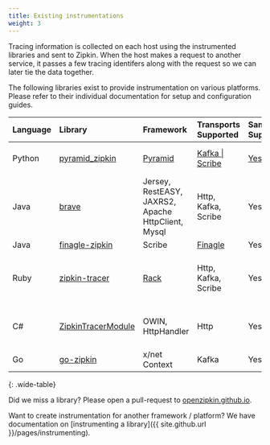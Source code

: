 ```yaml
---
title: Existing instrumentations
weight: 3
---
```


Tracing information is collected on each host using the instrumented libraries
and sent to Zipkin. When the host makes a request to another service, it passes
a few tracing identifers along with the request so we can later tie the data
together.

The following libraries exist to provide instrumentation on various platforms.
Please refer to their individual documentation for setup and configuration
guides.

| Language | Library | Framework | Transports Supported | Sampling Supported? | Other notes |
|:---------|:--------|:----------|:---------------------|:--------------------|:------------|
| Python | [pyramid_zipkin](https://github.com/Yelp/pyramid_zipkin) | [Pyramid](http://docs.pylonsproject.org/projects/pyramid/en/latest/) |[Kafka \| Scribe](http://pyramid-zipkin.readthedocs.org/en/latest/configuring_zipkin.html#zipkin-transport-handler) | [Yes](http://pyramid-zipkin.readthedocs.org/en/latest/configuring_zipkin.html#zipkin-tracing-percent) | py2, py3 support. |
| Java | [brave](https://github.com/openzipkin/brave) | Jersey, RestEASY, JAXRS2, Apache HttpClient, Mysql | Http, Kafka, Scribe | Yes | Java 7 or higher|
| Java | [finagle-zipkin](https://github.com/twitter/finagle/tree/develop/finagle-zipkin) | Scribe | [Finagle](https://github.com/twitter/finagle) | Yes | |
| Ruby | [zipkin-tracer](https://github.com/openzipkin/zipkin-tracer) | [Rack](http://rack.github.io/) | Http, Kafka, Scribe | Yes | lc support. Ruby 2.0 or higher|
| C# | [ZipkinTracerModule](https://github.com/mdsol/Medidata.ZipkinTracerModule) | OWIN, HttpHandler | Http | Yes | lc support. 4.5.2 or higher |
| Go | [go-zipkin](https://github.com/elodina/go-zipkin) | x/net Context | Kafka | Yes | |
{: .wide-table}

Did we miss a library? Please open a pull-request to
[openzipkin.github.io](https://github.com/openzipkin/openzipkin.github.io).

Want to create instrumentation for another framework / platform? We have documentation on [instrumenting a library]({{ site.github.url }}/pages/instrumenting).
